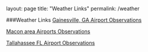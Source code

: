 layout: page
title: "Weather Links"
permalink: /weather

###Weather Links
[Gainesville, GA Airport Observations](https://forecast.weather.gov/data/obhistory/KGVL.html)

[Macon area Airports Observations](https://forecast.weather.gov/obslocal.php?warnzone=GAZ082&local_place=Macon+GA&zoneid=EDT&offset=14400)

[Tallahassee FL Airport Observations](https://forecast.weather.gov/data/obhistory/KTLH.html)

